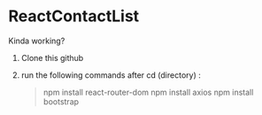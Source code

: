 # ReactContactList
Kinda working?
1. Clone this github

2. run the following commands after cd (directory) : 
    > npm install react-router-dom
    > npm install axios
    > npm install bootstrap
